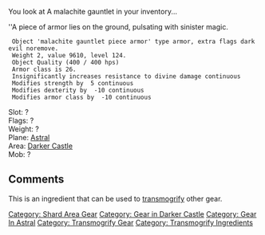 You look at A malachite gauntlet in your inventory...

''A piece of armor lies on the ground, pulsating with sinister magic.

` Object 'malachite gauntlet piece armor' type armor, extra flags dark evil noremove.`  
` Weight 2, value 9610, level 124.`  
` Object Quality (400 / 400 hps)`  
` Armor class is 26.`  
` Insignificantly increases resistance to divine damage continuous`  
` Modifies strength by  5 continuous`  
` Modifies dexterity by  -10 continuous`  
` Modifies armor class by  -10 continuous`

Slot: ?  
Flags: ?  
Weight: ?  
Plane: [Astral](:Category:_Astral "wikilink")  
Area: [Darker Castle](:Category:Darker_Castle "wikilink")  
Mob: ?  

## Comments

This is an ingredient that can be used to
[transmogrify](transmogrify "wikilink") other gear.

[Category: Shard Area Gear](Category:_Shard_Area_Gear "wikilink")
[Category: Gear in Darker
Castle](Category:_Gear_in_Darker_Castle "wikilink") [Category: Gear In
Astral](Category:_Gear_In_Astral "wikilink") [Category: Transmogrify
Gear](Category:_Transmogrify_Gear "wikilink") [Category: Transmogrify
Ingredients](Category:_Transmogrify_Ingredients "wikilink")
